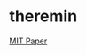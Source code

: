 # theremin

[MIT Paper](http://web.mit.edu/6.101/www/s2016/projects/djgomez_Project_Final_Report_s.pdf)